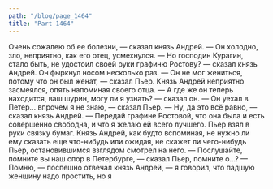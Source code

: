 ```yaml
---
path: "/blog/page_1464"
title: "Part 1464"
---
```


Очень сожалею об ее болезни, — сказал князь Андрей. — Он холодно, зло, неприятно, как его отец, усмехнулся.
— Но господин Курагин, стало быть, не удостоил своей руки графиню Ростову? — сказал князь Андрей. Он фыркнул носом несколько раз.
— Он не мог жениться, потому что он был женат, — сказал Пьер.
Князь Андрей неприятно засмеялся, опять напоминая своего отца.
— А где же он теперь находится, ваш шурин, могу ли я узнать? — сказал он.
— Он уехал в Петер... впрочем я не знаю, — сказал Пьер.
— Ну, да это всё равно, — сказал князь Андрей. — Передай графине Ростовой, что она была и есть совершенно свободна, и что я желаю ей всего лучшего.
Пьер взял в руки связку бумаг. Князь Андрей, как будто вспоминая, не нужно ли ему сказать еще что-нибудь или ожидая, не скажет ли чего-нибудь Пьер, остановившимся взглядом смотрел на него.
— Послушайте, помните вы наш спор в Петербурге, — сказал Пьер, помните о...?
— Помню, — поспешно отвечал князь Андрей, — я говорил, что падшую женщину надо простить, но я
